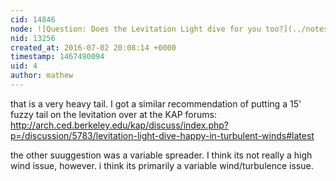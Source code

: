 ```yaml
---
cid: 14846
node: ![Question: Does the Levitation Light dive for you too?](../notes/mathew/07-02-2016/question-does-the-levitation-light-dive-for-you-too)
nid: 13256
created_at: 2016-07-02 20:08:14 +0000
timestamp: 1467490094
uid: 4
author: mathew
---
```


that is a very heavy tail.  I got a similar recommendation of putting a 15' fuzzy tail on the levitation over at the KAP forums: 
http://arch.ced.berkeley.edu/kap/discuss/index.php?p=/discussion/5783/levitation-light-dive-happy-in-turbulent-winds#latest

the other suuggestion was a variable spreader.  I think its not really a high wind issue, however. i think its primarily a variable wind/turbulence issue.